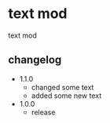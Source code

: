# text mod

text mod

## changelog

- 1.1.0
  - changed some text
  - added some new text
- 1.0.0
  - release
